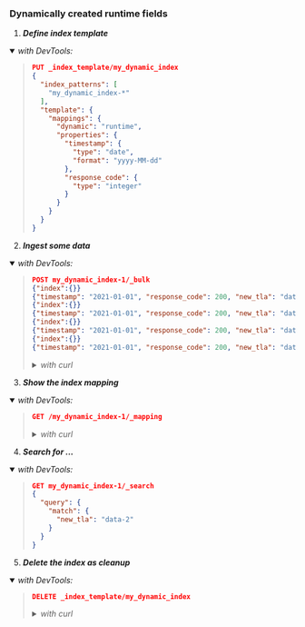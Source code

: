 ### Dynamically created runtime fields


1. ***Define index template***

<details open><summary><i>with DevTools:</i></summary><blockquote>

```json
PUT _index_template/my_dynamic_index
{
  "index_patterns": [
    "my_dynamic_index-*"
  ],
  "template": {
    "mappings": {
      "dynamic": "runtime",
      "properties": {
        "timestamp": {
          "type": "date",
          "format": "yyyy-MM-dd"
        },
        "response_code": {
          "type": "integer"
        }
      }
    }
  }
}
```

</blockquote></details>


2. ***Ingest some data***

<details open><summary><i>with DevTools:</i></summary><blockquote>

```json
POST my_dynamic_index-1/_bulk
{"index":{}}
{"timestamp": "2021-01-01", "response_code": 200, "new_tla": "data-1"}
{"index":{}}
{"timestamp": "2021-01-01", "response_code": 200, "new_tla": "data-1"}
{"index":{}}
{"timestamp": "2021-01-01", "response_code": 200, "new_tla": "data-2"}
{"index":{}}
{"timestamp": "2021-01-01", "response_code": 200, "new_tla": "data-2"}
```

<details><summary><i>with curl</i></summary>

```sh
curl -X POST "localhost:9200/my_dynamic_index-1/_bulk?refresh&pretty" -H 'Content-Type: application/json' -d'
{"index":{}}
{"timestamp": "2021-01-01", "response_code": 200, "new_tla": "data-1"}
{"index":{}}
{"timestamp": "2021-01-01", "response_code": 200, "new_tla": "data-1"}
{"index":{}}
{"timestamp": "2021-01-01", "response_code": 200, "new_tla": "data-2"}
{"index":{}}
{"timestamp": "2021-01-01", "response_code": 200, "new_tla": "data-2"}
'
```

</details>

</blockquote></details>


3. ***Show the index mapping***

<details open><summary><i>with DevTools:</i></summary><blockquote>

```json
GET /my_dynamic_index-1/_mapping
```

<details><summary><i>with curl</i></summary>

```sh
curl -X GET "localhost:9200/my_dynamic_index-1/_mapping?pretty"
```

</details>

</blockquote></details>


4. ***Search for  ...***

<details open><summary><i>with DevTools:</i></summary><blockquote>

```json
GET my_dynamic_index-1/_search
{
  "query": {
    "match": {
      "new_tla": "data-2"
    }
  }
}
```

</blockquote></details>


5. ***Delete the index as cleanup***

<details open><summary><i>with DevTools:</i></summary><blockquote>

```json
DELETE _index_template/my_dynamic_index
```
<details><summary><i>with curl</i></summary>

```sh
curl -X DELETE "localhost:9200/_index_template/my_dynamic_index"
```

</details>

</blockquote></details>



